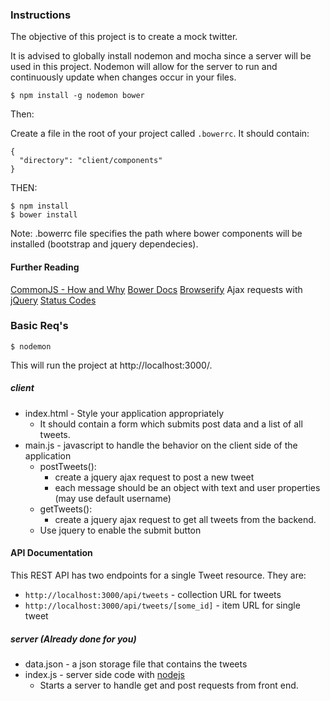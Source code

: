 ### Instructions

The objective of this project is to create a mock twitter.

It is advised to globally install nodemon and mocha since a server will be used in this project. Nodemon will allow for the server to run and continuously update when changes occur in your files.

~~~~~~
$ npm install -g nodemon bower
~~~~~~

Then:

Create a file in the root of your project called `.bowerrc`. It should contain:
```
{
  "directory": "client/components"
}
```

THEN:

~~~~~~
$ npm install
$ bower install
~~~~~~

Note: .bowerrc file specifies the path where bower components will be installed (bootstrap and jquery dependecies).

#### Further Reading

[CommonJS - How and Why](http://0fps.net/2013/01/22/commonjs-why-and-how/)
[Bower Docs](http://bower.io/)
[Browserify](http://blakeembrey.com/articles/2013/09/introduction-to-browserify/)
Ajax requests with [jQuery](http://api.jquery.com/jquery.ajax/)
[Status Codes](http://www.w3.org/Protocols/rfc2616/rfc2616-sec10.html)

### Basic Req's
~~~~~~
$ nodemon
~~~~~~

This will run the project at http://localhost:3000/.


##### client
* index.html - Style your application appropriately
	* It should contain a form which submits post data and a list of all tweets.
* main.js - javascript to handle the behavior on the client side of the application
	* postTweets():
		* create a jquery ajax request to post a new tweet
		* each message should be an object with text and user properties (may use default username)
	* getTweets():
		* create a jquery ajax request to get all tweets from the backend.
	* Use jquery to enable the submit button

#### API Documentation
This REST API has two endpoints for a single Tweet resource. They are:

* `http://localhost:3000/api/tweets` - collection URL for tweets
* `http://localhost:3000/api/tweets/[some_id]` - item URL for single tweet

##### server (Already done for you)
* data.json - a json storage file that contains the tweets
* index.js - server side code with [nodejs](https://nodejs.org/en/docs/)
	* Starts a server to handle get and post requests from front end.

